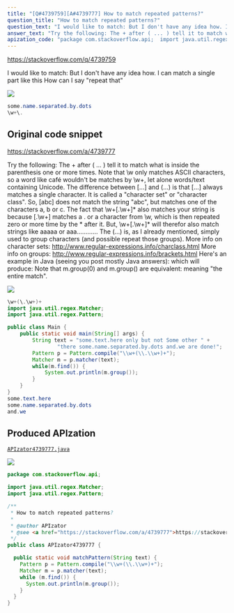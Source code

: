 ```yaml
---
title: "[Q#4739759][A#4739777] How to match repeated patterns?"
question_title: "How to match repeated patterns?"
question_text: "I would like to match: But I don't have any idea how. I can match a single  part like this How can I say \"repeat that\""
answer_text: "Try the following: The + after ( ... ) tell it to match what is inside the parenthesis one or more times. Note that \\w only matches ASCII characters, so a word like café wouldn't be matches by \\w+, let alone words/text containing Unicode. The difference between [...] and (...) is that [...] always matches a single character. It is called a \"character set\" or \"character class\". So, [abc] does not match the string \"abc\", but matches one of the characters a, b or c. The fact that \\w+[\\.\\w+]* also matches your string is because [\\.\\w+] matches a . or a character from \\w, which is then repeated zero or more time by the * after it. But, \\w+[\\.\\w+]* will therefor also match strings like aaaaa or aaa............ The (...) is, as I already mentioned, simply used to group characters (and possible repeat those groups). More info on character sets: http://www.regular-expressions.info/charclass.html More info on groups: http://www.regular-expressions.info/brackets.html Here's an example in Java (seeing you post mostly Java answers): which will produce: Note that m.group(0) and m.group() are equivalent: meaning \"the entire match\"."
apization_code: "package com.stackoverflow.api;  import java.util.regex.Matcher; import java.util.regex.Pattern;  /**  * How to match repeated patterns?  *  * @author APIzator  * @see <a href=\"https://stackoverflow.com/a/4739777\">https://stackoverflow.com/a/4739777</a>  */ public class APIzator4739777 {    public static void matchPattern(String text) {     Pattern p = Pattern.compile(\"\\\\w+(\\\\.\\\\w+)+\");     Matcher m = p.matcher(text);     while (m.find()) {       System.out.println(m.group());     }   } }"
---
```


https://stackoverflow.com/q/4739759

I would like to match:
But I don&#x27;t have any idea how.
I can match a single  part like this
How can I say &quot;repeat that&quot;


<div class="code-logo"><img src="/stackoverflow.png" /></div>

```java
some.name.separated.by.dots
\w+\.
```


## Original code snippet

https://stackoverflow.com/a/4739777

Try the following:
The + after ( ... ) tell it to match what is inside the parenthesis one or more times.
Note that \w only matches ASCII characters, so a word like café wouldn&#x27;t be matches by \w+, let alone words/text containing Unicode.
The difference between [...] and (...) is that [...] always matches a single character. It is called a &quot;character set&quot; or &quot;character class&quot;. So, [abc] does not match the string &quot;abc&quot;, but matches one of the characters a, b or c.
The fact that \w+[\.\w+]* also matches your string is because [\.\w+] matches a . or a character from \w, which is then repeated zero or more time by the * after it. But, \w+[\.\w+]* will therefor also match strings like aaaaa or aaa............
The (...) is, as I already mentioned, simply used to group characters (and possible repeat those groups).
More info on character sets: http://www.regular-expressions.info/charclass.html
More info on groups: http://www.regular-expressions.info/brackets.html
Here&#x27;s an example in Java (seeing you post mostly Java answers):
which will produce:
Note that m.group(0) and m.group() are equivalent: meaning &quot;the entire match&quot;.

<div class="code-logo"><img src="/stackoverflow.png" /></div>

```java
\w+(\.\w+)+
import java.util.regex.Matcher;
import java.util.regex.Pattern;

public class Main {
    public static void main(String[] args) {
        String text = "some.text.here only but not Some other " + 
                "there some.name.separated.by.dots and.we are done!";
        Pattern p = Pattern.compile("\\w+(\\.\\w+)+");
        Matcher m = p.matcher(text);
        while(m.find()) {
            System.out.println(m.group());
        }
    }
}
some.text.here
some.name.separated.by.dots
and.we
```

## Produced APIzation

[`APIzator4739777.java`](https://github.com/pasqualesalza/apization-temp/raw/main/data/search/APIzator4739777.java)

<div class="code-logo"><img src="/apizator.png" /></div>

```java
package com.stackoverflow.api;

import java.util.regex.Matcher;
import java.util.regex.Pattern;

/**
 * How to match repeated patterns?
 *
 * @author APIzator
 * @see <a href="https://stackoverflow.com/a/4739777">https://stackoverflow.com/a/4739777</a>
 */
public class APIzator4739777 {

  public static void matchPattern(String text) {
    Pattern p = Pattern.compile("\\w+(\\.\\w+)+");
    Matcher m = p.matcher(text);
    while (m.find()) {
      System.out.println(m.group());
    }
  }
}

```